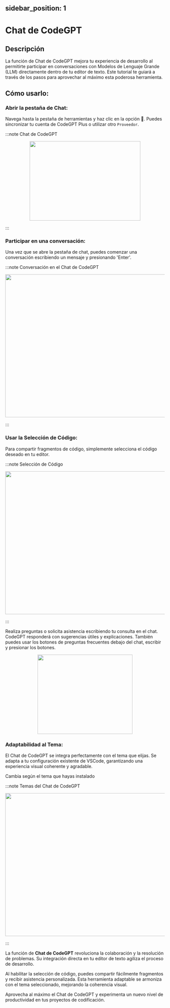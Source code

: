 sidebar_position: 1
---
# Chat de CodeGPT

## Descripción
La función de Chat de CodeGPT mejora tu experiencia de desarrollo al permitirte participar en conversaciones con Modelos de Lenguaje Grande (LLM) directamente dentro de tu editor de texto. Este tutorial te guiará a través de los pasos para aprovechar al máximo esta poderosa herramienta.

## Cómo usarlo:
### Abrir la pestaña de Chat:
Navega hasta la pestaña de herramientas y haz clic en la opción 💬. Puedes sincronizar tu cuenta de CodeGPT Plus o utilizar otro `Proveedor`.

:::note Chat de CodeGPT
<p align="center">
      <img width="350" height="250" src="https://github.com/davila7/code-gpt-docs/assets/37567214/7f0d756a-4698-44a4-bff7-77d68f69f585" />
</p>
:::

### Participar en una conversación:

Una vez que se abre la pestaña de chat, puedes comenzar una conversación escribiendo un mensaje y presionando 'Enter'.

:::note Conversación en el Chat de CodeGPT
<p align="center">
      <img width="600" height="450" src="https://github.com/davila7/code-gpt-docs/assets/37567214/286fd1a9-beda-42a5-8219-760da8f8eb25"/>
</p>
:::

### Usar la Selección de Código:
Para compartir fragmentos de código, simplemente selecciona el código deseado en tu editor.

:::note Selección de Código
<p align="center">
      <img width="600" height="450"  src="https://github.com/davila7/code-gpt-docs/assets/37567214/021b2fbb-c5ce-459c-bceb-dc0e8d42f404" />
</p>
:::

Realiza preguntas o solicita asistencia escribiendo tu consulta en el chat. CodeGPT responderá con sugerencias útiles y explicaciones. También puedes usar los botones de preguntas frecuentes debajo del chat, escribir y presionar los botones.

<p align="center">
    <img width="300" height="250"  src="https://github.com/davila7/code-gpt-docs/assets/37567214/1fcb06ec-6439-4e9f-bcd9-8af0f635ccc2" />
</p>


### Adaptabilidad al Tema:

El Chat de CodeGPT se integra perfectamente con el tema que elijas. Se adapta a tu configuración existente de VSCode, garantizando una experiencia visual coherente y agradable.

Cambia según el tema que hayas instalado

:::note Temas del Chat de CodeGPT
<p align="center">
    <img width="600" height="450"  src="https://github.com/davila7/code-gpt-docs/assets/37567214/412c744e-ff7e-4a83-9080-474f056ec644" />
</p>
:::

La función de **Chat de CodeGPT** revoluciona la colaboración y la resolución de problemas. Su integración directa en tu editor de texto agiliza el proceso de desarrollo.

Al habilitar la selección de código, puedes compartir fácilmente fragmentos y recibir asistencia personalizada. Esta herramienta adaptable se armoniza con el tema seleccionado, mejorando la coherencia visual.

Aprovecha al máximo el Chat de CodeGPT y experimenta un nuevo nivel de productividad en tus proyectos de codificación.
